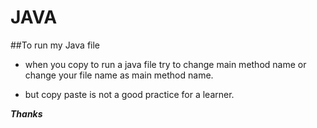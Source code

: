 # JAVA
##To run my Java file

* when you copy to run a java file try to change main method name or change your file name as main method name.

* but copy paste is not a good practice for a learner.

*******Thanks*******
